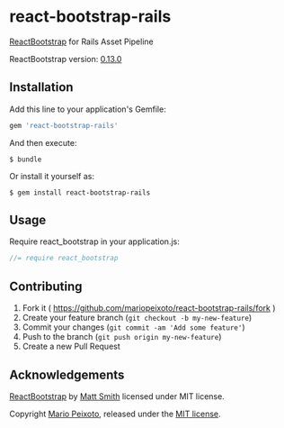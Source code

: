 # react-bootstrap-rails

[ReactBootstrap](http://react-bootstrap.github.io/) for Rails Asset Pipeline

ReactBootstrap version: [0.13.0](https://github.com/react-bootstrap/react-bootstrap/releases/tag/v0.13.0)

## Installation

Add this line to your application's Gemfile:

  ```ruby
  gem 'react-bootstrap-rails'
  ```

And then execute:

    $ bundle

Or install it yourself as:

    $ gem install react-bootstrap-rails

## Usage

Require react_bootstrap in your application.js:

  ```js
  //= require react_bootstrap
  ```

## Contributing

1. Fork it ( https://github.com/mariopeixoto/react-bootstrap-rails/fork )
2. Create your feature branch (`git checkout -b my-new-feature`)
3. Commit your changes (`git commit -am 'Add some feature'`)
4. Push to the branch (`git push origin my-new-feature`)
5. Create a new Pull Request

## Acknowledgements

[ReactBootstrap](http://react-bootstrap.github.io/) by [Matt Smith](https://github.com/mtscout6) licensed under MIT license.

Copyright [Mario Peixoto](https://github.com/mariopeixoto), released under the [MIT license](https://github.com/mariopeixoto/react-bootstrap-rails/LICENSE).